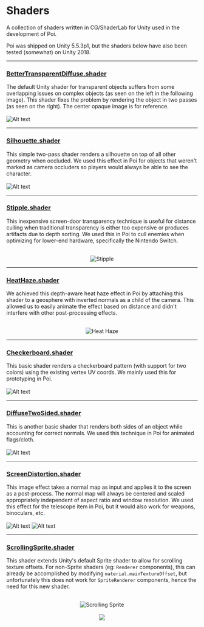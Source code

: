# Shaders
A collection of shaders written in CG/ShaderLab for Unity used in the development of Poi.

Poi was shipped on Unity 5.5.3p1, but the shaders below have also been tested (somewhat) on Unity 2018.

---

### [BetterTransparentDiffuse.shader](BetterTransparentDiffuse.shader)
The default Unity shader for transparent objects suffers from some overlapping issues on complex objects (as seen on the left in the following image). This shader fixes the problem by rendering the object in two passes (as seen on the right). The center opaque image is for reference.<br /> <br />
![Alt text](Assets/Transparency.png "Transparent (improved)")

---

### [Silhouette.shader](Silhouette.shader)
This simple two-pass shader renders a silhouette on top of all other geometry when occluded. We used this effect in Poi for objects that weren't marked as camera occluders so players would always be able to see the character.<br /> <br />
![Alt text](Assets/Silhouette.png "Silhouette")

---

### [Stipple.shader](Stipple.shader)
This inexpensive screen-door transparency technique is useful for distance culling when traditional transparency is either too expensive or produces artifacts due to depth sorting. We used this in Poi to cull enemies when optimizing for lower-end hardware, specifically the Nintendo Switch.<br /> <br />
<p align="center">
  <img src="Assets/Stipple.gif" alt="Stipple">
</p>

---

### [HeatHaze.shader](HeatHaze.shader)
We achieved this depth-aware heat haze effect in Poi by attaching this shader to a geosphere with inverted normals as a child of the camera. This allowed us to easily animate the effect based on distance and didn't interfere with other post-processing effects.<br /> <br />
<p align="center">
  <img src="Assets/Heat.gif" alt="Heat Haze">
</p>

---

### [Checkerboard.shader](Checkerboard.shader)
This basic shader renders a checkerboard pattern (with support for two colors) using the existing vertex UV coords. We mainly used this for prototyping in Poi.<br /> <br />
![Alt text](Assets/Checker.png "Checkerboard")

---

### [DiffuseTwoSided.shader](DiffuseTwoSided.shader)
This is another basic shader that renders both sides of an object while accounting for correct normals. We used this technique in Poi for animated flags/cloth.<br /> <br />
![Alt text](Assets/TwoSided.png "Diffuse two-sided")

---

### [ScreenDistortion.shader](ScreenDistortion.shader)
This image effect takes a normal map as input and applies it to the screen as a post-process. The normal map will always be centered and scaled appropriately independent of aspect ratio and window resolution. We used this effect for the telescope item in Poi, but it would also work for weapons, binoculars, etc.<br /> <br />
![Alt text](Assets/Distort.png "Screen Distortion")
![Alt text](Assets/Distort2.png "Screen Distortion (in-game)")

---

### [ScrollingSprite.shader](ScrollingSprite.shader)
This shader extends Unity's default Sprite shader to allow for scrolling texture offsets. For non-Sprite shaders (eg: `Renderer` components), this can already be accomplished by modifying `material.mainTextureOffset`, but unfortunately this does not work for `SpriteRenderer` components, hence the need for this new shader.<br /> <br />
<p align="center">
  <img src="Assets/ScrollingSprite.gif" alt="Scrolling Sprite">
  <br /><br />
  <kbd><img src="Assets/ScrollingSpriteTile.png" /></kbd>
</p>


